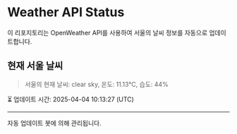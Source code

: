 
# Weather API Status

이 리포지토리는 OpenWeather API를 사용하여 서울의 날씨 정보를 자동으로 업데이트합니다.

## 현재 서울 날씨
> 서울의 현재 날씨: clear sky, 온도: 11.13°C, 습도: 44%

⏳ 업데이트 시간: 2025-04-04 10:13:27 (UTC)

---
자동 업데이트 봇에 의해 관리됩니다.
